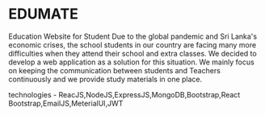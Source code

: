 # EDUMATE
Education Website for Student
Due to the global pandemic and Sri Lanka's economic crises, the school students in our country are facing many more difficulties when they attend their school and 
extra classes. We decided to develop a web application as a solution for this situation. We mainly focus on keeping the communication between students and Teachers 
continuously and we provide study materials in one place.


technologies - ReacJS,NodeJS,ExpressJS,MongoDB,Bootstrap,React Bootstrap,EmailJS,MeterialUI,JWT
